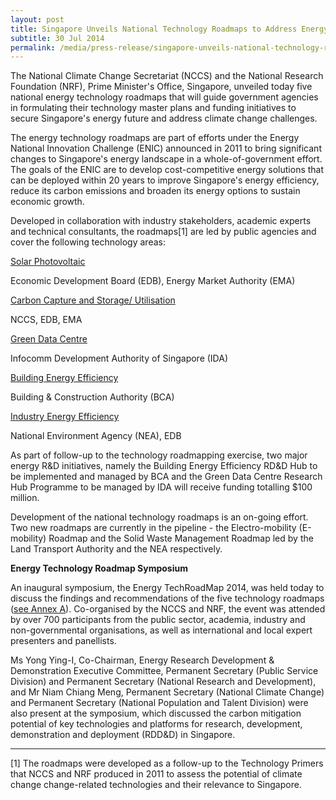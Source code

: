 ```yaml
---
layout: post
title: Singapore Unveils National Technology Roadmaps to Address Energy and Climate Change Challenges
subtitle: 30 Jul 2014
permalink: /media/press-release/singapore-unveils-national-technology-roadmaps-to-address-energy-and-climate-change-challenges
---
```


The National Climate Change Secretariat (NCCS) and the National Research Foundation (NRF), Prime Minister's Office, Singapore, unveiled today five national energy technology roadmaps that will guide government agencies in formulating their technology master plans and funding initiatives to secure Singapore's energy future and address climate change challenges.

The energy technology roadmaps are part of efforts under the Energy National Innovation Challenge (ENIC) announced in 2011 to bring significant changes to Singapore's energy landscape in a whole-of-government effort. The goals of the ENIC are to develop cost-competitive energy solutions that can be deployed within 20 years to improve Singapore's energy efficiency, reduce its carbon emissions and broaden its energy options to sustain economic growth.

Developed in collaboration with industry stakeholders, academic experts and technical consultants, the roadmaps[1] are led by public agencies and cover the following technology areas:

[<a href="/files/docs/default-source/news-documents/roadmap_solar_20140729.pdf" target="_blank">Solar Photovoltaic</a>](/files/docs/default-source/news-documents/roadmap_solar_20140729.pdf)

Economic Development Board (EDB), Energy Market Authority (EMA)

[<a href="/files/docs/default-source/news-documents/roadmap_ccsu_20140729.pdf" target="_blank">Carbon Capture and Storage/ Utilisation</a>](/files/docs/default-source/news-documents/roadmap_ccsu_20140729.pdf)

NCCS, EDB, EMA

[<a href="/files/docs/default-source/news-documents/roadmap_gdc_20140729.pdf" target="_blank">Green Data Centre</a>](/files/docs/default-source/news-documents/roadmap_gdc_20140729.pdf)

Infocomm Development Authority of Singapore (IDA)

[<a href="/files/docs/default-source/news-documents/roadmap_bee_20140729.pdf" target="_blank">Building Energy Efficiency</a>](/files/docs/default-source/news-documents/roadmap_bee_20140729.pdf)

Building & Construction Authority (BCA)

[<a href="/files/docs/default-source/news-documents/roadmap_iee_1.pdf" target="_blank">Industry Energy Efficiency</a>](/files/docs/default-source/news-documents/roadmap_iee_1.pdf)

National Environment Agency (NEA), EDB

As part of follow-up to the technology roadmapping exercise, two major energy R&D initiatives, namely the Building Energy Efficiency RD&D Hub to be implemented and managed by BCA and the Green Data Centre Research Hub Programme to be managed by IDA will receive funding totalling $100 million.

Development of the national technology roadmaps is an on-going effort. Two new roadmaps are currently in the pipeline - the Electro-mobility (E-mobility) Roadmap and the Solid Waste Management Roadmap led by the Land Transport Authority and the NEA respectively.

**Energy Technology Roadmap Symposium**

An inaugural symposium, the Energy TechRoadMap 2014, was held today to discuss the findings and recommendations of the five technology roadmaps ([<a href="/files/docs/default-source/news-documents/techroadmap_annexa_20140730.pdf" target="_blank">see Annex A</a>](/files/docs/default-source/news-documents/techroadmap_annexa_20140730.pdf)). Co-organised by the NCCS and NRF, the event was attended by over 700 participants from the public sector, academia, industry and non-governmental organisations, as well as international and local expert presenters and panellists.

Ms Yong Ying-I, Co-Chairman, Energy Research Development & Demonstration Executive Committee, Permanent Secretary (Public Service Division) and Permanent Secretary (National Research and Development), and Mr Niam Chiang Meng, Permanent Secretary (National Climate Change) and Permanent Secretary (National Population and Talent Division) were also present at the symposium, which discussed the carbon mitigation potential of key technologies and platforms for research, development, demonstration and deployment (RDD&D) in Singapore.

**********

[1] The roadmaps were developed as a follow-up to the Technology Primers that NCCS and NRF produced in 2011 to assess the potential of climate change change-related technologies and their relevance to Singapore.
